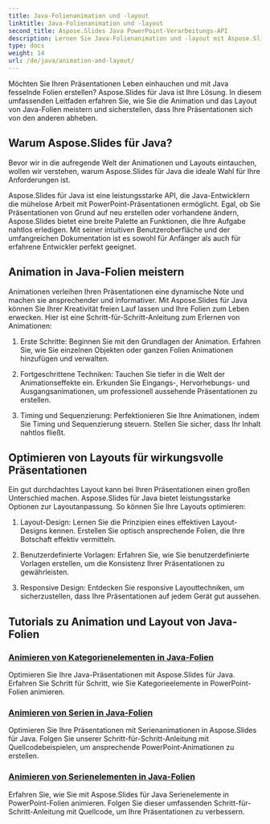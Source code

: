 ```yaml
---
title: Java-Folienanimation und -layout
linktitle: Java-Folienanimation und -layout
second_title: Aspose.Slides Java PowerPoint-Verarbeitungs-API
description: Lernen Sie Java-Folienanimation und -layout mit Aspose.Slides für Java. Meistern Sie interaktive Präsentationen. Tauchen Sie ein in die dynamische Inhaltserstellung.
type: docs
weight: 14
url: /de/java/animation-and-layout/
---
```


Möchten Sie Ihren Präsentationen Leben einhauchen und mit Java fesselnde Folien erstellen? Aspose.Slides für Java ist Ihre Lösung. In diesem umfassenden Leitfaden erfahren Sie, wie Sie die Animation und das Layout von Java-Folien meistern und sicherstellen, dass Ihre Präsentationen sich von den anderen abheben.

## Warum Aspose.Slides für Java?
Bevor wir in die aufregende Welt der Animationen und Layouts eintauchen, wollen wir verstehen, warum Aspose.Slides für Java die ideale Wahl für Ihre Anforderungen ist.

Aspose.Slides für Java ist eine leistungsstarke API, die Java-Entwicklern die mühelose Arbeit mit PowerPoint-Präsentationen ermöglicht. Egal, ob Sie Präsentationen von Grund auf neu erstellen oder vorhandene ändern, Aspose.Slides bietet eine breite Palette an Funktionen, die Ihre Aufgabe nahtlos erledigen. Mit seiner intuitiven Benutzeroberfläche und der umfangreichen Dokumentation ist es sowohl für Anfänger als auch für erfahrene Entwickler perfekt geeignet.

## Animation in Java-Folien meistern

Animationen verleihen Ihren Präsentationen eine dynamische Note und machen sie ansprechender und informativer. Mit Aspose.Slides für Java können Sie Ihrer Kreativität freien Lauf lassen und Ihre Folien zum Leben erwecken. Hier ist eine Schritt-für-Schritt-Anleitung zum Erlernen von Animationen:

1. Erste Schritte: Beginnen Sie mit den Grundlagen der Animation. Erfahren Sie, wie Sie einzelnen Objekten oder ganzen Folien Animationen hinzufügen und verwalten.

2. Fortgeschrittene Techniken: Tauchen Sie tiefer in die Welt der Animationseffekte ein. Erkunden Sie Eingangs-, Hervorhebungs- und Ausgangsanimationen, um professionell aussehende Präsentationen zu erstellen.

3. Timing und Sequenzierung: Perfektionieren Sie Ihre Animationen, indem Sie Timing und Sequenzierung steuern. Stellen Sie sicher, dass Ihr Inhalt nahtlos fließt.

## Optimieren von Layouts für wirkungsvolle Präsentationen

Ein gut durchdachtes Layout kann bei Ihren Präsentationen einen großen Unterschied machen. Aspose.Slides für Java bietet leistungsstarke Optionen zur Layoutanpassung. So können Sie Ihre Layouts optimieren:

1. Layout-Design: Lernen Sie die Prinzipien eines effektiven Layout-Designs kennen. Erstellen Sie optisch ansprechende Folien, die Ihre Botschaft effektiv vermitteln.

2. Benutzerdefinierte Vorlagen: Erfahren Sie, wie Sie benutzerdefinierte Vorlagen erstellen, um die Konsistenz Ihrer Präsentationen zu gewährleisten.

3. Responsive Design: Entdecken Sie responsive Layouttechniken, um sicherzustellen, dass Ihre Präsentationen auf jedem Gerät gut aussehen.

## Tutorials zu Animation und Layout von Java-Folien
### [Animieren von Kategorienelementen in Java-Folien](./animating-categories-elements-java-slides/)
Optimieren Sie Ihre Java-Präsentationen mit Aspose.Slides für Java. Erfahren Sie Schritt für Schritt, wie Sie Kategorieelemente in PowerPoint-Folien animieren.
### [Animieren von Serien in Java-Folien](./animating-series-java-slides/)
Optimieren Sie Ihre Präsentationen mit Serienanimationen in Aspose.Slides für Java. Folgen Sie unserer Schritt-für-Schritt-Anleitung mit Quellcodebeispielen, um ansprechende PowerPoint-Animationen zu erstellen.
### [Animieren von Serienelementen in Java-Folien](./animating-series-elements-java-slides/)
Erfahren Sie, wie Sie mit Aspose.Slides für Java Serienelemente in PowerPoint-Folien animieren. Folgen Sie dieser umfassenden Schritt-für-Schritt-Anleitung mit Quellcode, um Ihre Präsentationen zu verbessern.